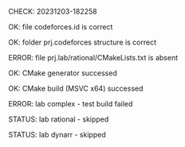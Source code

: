 CHECK: 20231203-182258
OK: file codeforces.id is correct
OK: folder prj.codeforces structure is correct
ERROR: file prj.lab/rational/CMakeLists.txt is absent
OK: CMake generator successed
OK: CMake build (MSVC x64) successed
ERROR: lab complex - test build failed
STATUS: lab rational - skipped
STATUS: lab dynarr - skipped
